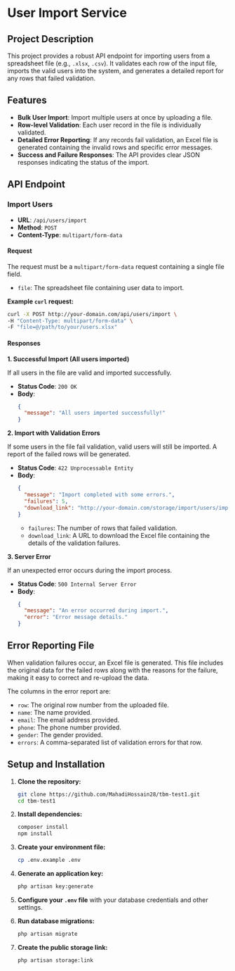 # User Import Service

## Project Description

This project provides a robust API endpoint for importing users from a spreadsheet file (e.g., `.xlsx`, `.csv`). It validates each row of the input file, imports the valid users into the system, and generates a detailed report for any rows that failed validation.

## Features

-   **Bulk User Import**: Import multiple users at once by uploading a file.
-   **Row-level Validation**: Each user record in the file is individually validated.
-   **Detailed Error Reporting**: If any records fail validation, an Excel file is generated containing the invalid rows and specific error messages.
-   **Success and Failure Responses**: The API provides clear JSON responses indicating the status of the import.

## API Endpoint

### Import Users

-   **URL**: `/api/users/import`
-   **Method**: `POST`
-   **Content-Type**: `multipart/form-data`

#### Request

The request must be a `multipart/form-data` request containing a single file field.

-   `file`: The spreadsheet file containing user data to import.

**Example `curl` request:**

```bash
curl -X POST http://your-domain.com/api/users/import \
-H "Content-Type: multipart/form-data" \
-F "file=@/path/to/your/users.xlsx"
```

#### Responses

**1. Successful Import (All users imported)**

If all users in the file are valid and imported successfully.

-   **Status Code**: `200 OK`
-   **Body**:
    ```json
    {
      "message": "All users imported successfully!"
    }
    ```

**2. Import with Validation Errors**

If some users in the file fail validation, valid users will still be imported. A report of the failed rows will be generated.

-   **Status Code**: `422 Unprocessable Entity`
-   **Body**:
    ```json
    {
      "message": "Import completed with some errors.",
      "failures": 5,
      "download_link": "http://your-domain.com/storage/import/users/imported_errors_1678886400.xlsx"
    }
    ```
    -   `failures`: The number of rows that failed validation.
    -   `download_link`: A URL to download the Excel file containing the details of the validation failures.

**3. Server Error**

If an unexpected error occurs during the import process.

-   **Status Code**: `500 Internal Server Error`
-   **Body**:
    ```json
    {
      "message": "An error occurred during import.",
      "error": "Error message details."
    }
    ```

## Error Reporting File

When validation failures occur, an Excel file is generated. This file includes the original data for the failed rows along with the reasons for the failure, making it easy to correct and re-upload the data.

The columns in the error report are:
- `row`: The original row number from the uploaded file.
- `name`: The name provided.
- `email`: The email address provided.
- `phone`: The phone number provided.
- `gender`: The gender provided.
- `errors`: A comma-separated list of validation errors for that row.

## Setup and Installation

1.  **Clone the repository:**
    ```bash
    git clone https://github.com/MahadiHossain28/tbm-test1.git
    cd tbm-test1
    ```

2.  **Install dependencies:**
    ```bash
    composer install
    npm install
    ```

3.  **Create your environment file:**
    ```bash
    cp .env.example .env
    ```

4.  **Generate an application key:**
    ```bash
    php artisan key:generate
    ```

5.  **Configure your `.env` file** with your database credentials and other settings.

6.  **Run database migrations:**
    ```bash
    php artisan migrate
    ```

7.  **Create the public storage link:**
    ```bash
    php artisan storage:link
    ```
